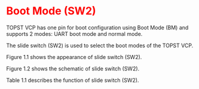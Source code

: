 <h1 style="color:red">
  Boot Mode (SW2)
</h1>


TOPST VCP has one pin for boot configuration using Boot Mode (BM) and supports 2 modes:
UART boot mode and normal mode.

The slide switch (SW2) is used to select the boot modes of the TOPST VCP.

Figure 1.1 shows the appearance of slide switch (SW2).

Figure 1.2 shows the schematic of slide switch (SW2).

Table 1.1 describes the function of slide switch (SW2).

